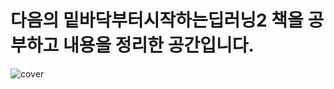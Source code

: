 # 다음의 밑바닥부터시작하는딥러닝2 책을 공부하고 내용을 정리한 공간입니다.


![cover](https://user-images.githubusercontent.com/86715604/149647524-42134090-ac3d-4808-88ac-bc6c00c0ab64.png)
